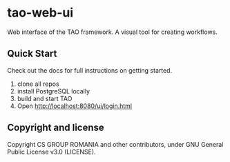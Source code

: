 # tao-web-ui

Web interface of the TAO framework. A visual tool for creating workflows.

## Quick Start

Check out the docs for full instructions on getting started.

1. clone all repos
2. install PostgreSQL locally
2. build and start TAO
3. Open <http://localhost:8080/ui/login.html>

## Copyright and license

Copyright CS GROUP ROMANIA and other contributors, under GNU General Public License v3.0 (LICENSE).
